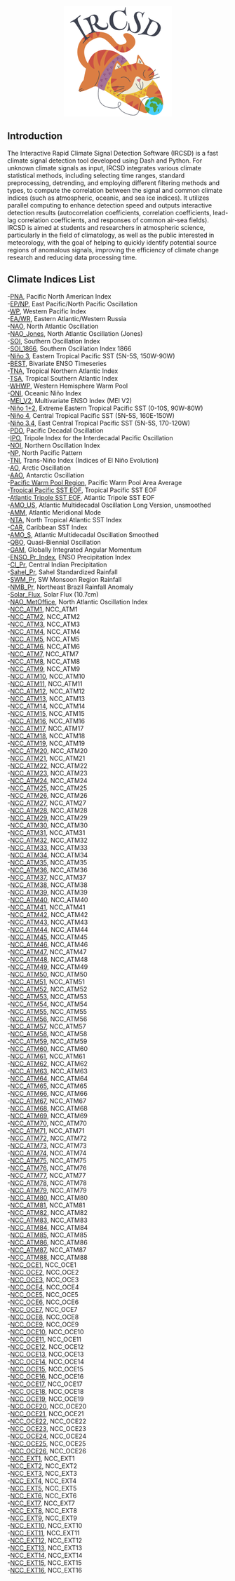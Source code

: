 <div align=center>
<img src="https://github.com/Hwenshuo/IRCSD/blob/main/assets/IRCSD.png" width="246" height="251"> 
</div>


## Introduction

The Interactive Rapid Climate Signal Detection Software (IRCSD) is a fast climate signal detection tool developed using Dash and Python. For unknown climate signals as input, IRCSD integrates various climate statistical methods, including selecting time ranges, standard preprocessing, detrending, and employing different filtering methods and types, to compute the correlation between the signal and common climate indices (such as atmospheric, oceanic, and sea ice indices). It utilizes parallel computing to enhance detection speed and outputs interactive detection results (autocorrelation coefficients, correlation coefficients, lead-lag correlation coefficients, and responses of common air-sea fields). IRCSD is aimed at students and researchers in atmospheric science, particularly in the field of climatology, as well as the public interested in meteorology, with the goal of helping to quickly identify potential source regions of anomalous signals, improving the efficiency of climate change research and reducing data processing time.

## Climate Indices List

-[PNA](https://www.psl.noaa.gov/data/correlation/pna.data),
Pacific North American Index  
-[EP/NP](https://www.psl.noaa.gov/data/correlation/epo.data),
East Pacific/North Pacific Oscillation  
-[WP](https://www.psl.noaa.gov/data/correlation/wp.data),
Western Pacific Index  
-[EA/WR](https://www.psl.noaa.gov/data/correlation/ea.data),
Eastern Atlantic/Western Russia  
-[NAO](https://www.psl.noaa.gov/data/correlation/nao.data),
North Atlantic Oscillation  
-[NAO_Jones](https://www.psl.noaa.gov/data/correlation/jonesnao.data),
North Atlantic Oscillation (Jones)  
-[SOI](https://www.psl.noaa.gov/data/correlation/soi.data),
Southern Oscillation Index  
-[SOI_1866](https://climatedataguide.ucar.edu/sites/default/files/2024-04/darwin.anom_.txt),
Southern Oscillation Index 1866  
-[Niño 3](https://www.psl.noaa.gov/data/correlation/nina3.anom.data),
Eastern Tropical Pacific SST (5N-5S, 150W-90W)  
-[BEST](https://www.psl.noaa.gov/data/correlation/censo.long.data),
Bivariate ENSO Timeseries  
-[TNA](https://www.psl.noaa.gov/data/correlation/tna.data),
Tropical Northern Atlantic Index  
-[TSA](https://www.psl.noaa.gov/data/correlation/tsa.data),
Tropical Southern Atlantic Index  
-[WHWP](https://www.psl.noaa.gov/data/correlation/whwp.data),
Western Hemisphere Warm Pool  
-[ONI](https://www.psl.noaa.gov/data/correlation/oni.data),
Oceanic Niño Index  
-[MEI_V2](https://www.psl.noaa.gov/enso/mei/data/meiv2.data),
Multivariate ENSO Index (MEI V2)  
-[Niño 1+2](https://www.psl.noaa.gov/data/correlation/nina1.anom.data),
Extreme Eastern Tropical Pacific SST (0-10S, 90W-80W)  
-[Niño 4](https://www.psl.noaa.gov/data/correlation/nina4.anom.data),
Central Tropical Pacific SST (5N-5S, 160E-150W)  
-[Niño 3.4](https://www.psl.noaa.gov/data/correlation/nina34.anom.data),
East Central Tropical Pacific SST (5N-5S, 170-120W)  
-[PDO](https://www.psl.noaa.gov/data/correlation/pdo.data),
Pacific Decadal Oscillation  
-[IPO](https://www.psl.noaa.gov/data/timeseries/IPOTPI/ipotpi.hadisst2.data),
Tripole Index for the Interdecadal Pacific Oscillation  
-[NOI](https://www.psl.noaa.gov/data/correlation/noi.data),
Northern Oscillation Index  
-[NP](https://www.psl.noaa.gov/data/correlation/np.data),
North Pacific Pattern  
-[TNI](https://www.psl.noaa.gov/data/correlation/tni.data),
Trans-Niño Index (Indices of El Niño Evolution)  
-[AO](https://www.psl.noaa.gov/data/correlation/ao.data),
Arctic Oscillation  
-[AAO](https://www.psl.noaa.gov/data/correlation/aao.data),
Antarctic Oscillation  
-[Pacific Warm Pool Region](https://www.psl.noaa.gov/data/correlation/pacwarm.data),
Pacific Warm Pool Area Average  
-[Tropical Pacific SST EOF](https://psl.noaa.gov/data/correlation/eofpac.data),
Tropical Pacific SST EOF  
-[Atlantic Tripole SST EOF](https://www.psl.noaa.gov/data/correlation/atltri.data),
Atlantic Tripole SST EOF  
-[AMO_US](https://www.psl.noaa.gov/data/correlation/amon.us.data),
Atlantic Multidecadal Oscillation Long Version, unsmoothed  
-[AMM](https://www.psl.noaa.gov/data/timeseries/monthly/AMM/ammsst.data),
Atlantic Meridional Mode  
-[NTA](https://www.psl.noaa.gov/data/correlation/NTA_ersst.data),
North Tropical Atlantic SST Index  
-[CAR](https://www.psl.noaa.gov/data/correlation/CAR_ersst.data),
Caribbean SST Index  
-[AMO_S](https://www.psl.noaa.gov/data/correlation/amon.sm.data),
Atlantic Multidecadal Oscillation Smoothed  
-[QBO](https://www.psl.noaa.gov/data/correlation/qbo.data),
Quasi-Biennial Oscillation  
-[GAM](https://www.psl.noaa.gov/data/correlation/glaam.data.scaled),
Globally Integrated Angular Momentum  
-[ENSO_Pr_Index](https://www.psl.noaa.gov/data/correlation/espi.data),
ENSO Precipitation Index  
-[CI_Pr](https://www.psl.noaa.gov/data/correlation/indiamon.data),
Central Indian Precipitation  
-[Sahel_Pr](https://www.psl.noaa.gov/data/correlation/sahelrain.data),
Sahel Standardized Rainfall  
-[SWM_Pr](https://www.psl.noaa.gov/data/correlation/swmonsoon.data),
SW Monsoon Region Rainfall  
-[NMB_Pr](https://www.psl.noaa.gov/data/correlation/brazilrain.data),
Northeast Brazil Rainfall Anomaly  
-[Solar_Flux](https://www.psl.noaa.gov/data/correlation/solar.data),
Solar Flux (10.7cm)  
-[NAO_MetOffice](https://crudata.uea.ac.uk/cru/data/nao/nao_3dp.dat),
North Atlantic Oscillation Index  
-[NCC_ATM1](http://cmdp.ncc-cma.net/Monitoring/cn_index_130.php),
NCC_ATM1  
-[NCC_ATM2](http://cmdp.ncc-cma.net/Monitoring/cn_index_130.php),
NCC_ATM2  
-[NCC_ATM3](http://cmdp.ncc-cma.net/Monitoring/cn_index_130.php),
NCC_ATM3  
-[NCC_ATM4](http://cmdp.ncc-cma.net/Monitoring/cn_index_130.php),
NCC_ATM4  
-[NCC_ATM5](http://cmdp.ncc-cma.net/Monitoring/cn_index_130.php),
NCC_ATM5  
-[NCC_ATM6](http://cmdp.ncc-cma.net/Monitoring/cn_index_130.php),
NCC_ATM6  
-[NCC_ATM7](http://cmdp.ncc-cma.net/Monitoring/cn_index_130.php),
NCC_ATM7  
-[NCC_ATM8](http://cmdp.ncc-cma.net/Monitoring/cn_index_130.php),
NCC_ATM8  
-[NCC_ATM9](http://cmdp.ncc-cma.net/Monitoring/cn_index_130.php),
NCC_ATM9  
-[NCC_ATM10](http://cmdp.ncc-cma.net/Monitoring/cn_index_130.php),
NCC_ATM10  
-[NCC_ATM11](http://cmdp.ncc-cma.net/Monitoring/cn_index_130.php),
NCC_ATM11  
-[NCC_ATM12](http://cmdp.ncc-cma.net/Monitoring/cn_index_130.php),
NCC_ATM12  
-[NCC_ATM13](http://cmdp.ncc-cma.net/Monitoring/cn_index_130.php),
NCC_ATM13  
-[NCC_ATM14](http://cmdp.ncc-cma.net/Monitoring/cn_index_130.php),
NCC_ATM14  
-[NCC_ATM15](http://cmdp.ncc-cma.net/Monitoring/cn_index_130.php),
NCC_ATM15  
-[NCC_ATM16](http://cmdp.ncc-cma.net/Monitoring/cn_index_130.php),
NCC_ATM16  
-[NCC_ATM17](http://cmdp.ncc-cma.net/Monitoring/cn_index_130.php),
NCC_ATM17  
-[NCC_ATM18](http://cmdp.ncc-cma.net/Monitoring/cn_index_130.php),
NCC_ATM18  
-[NCC_ATM19](http://cmdp.ncc-cma.net/Monitoring/cn_index_130.php),
NCC_ATM19  
-[NCC_ATM20](http://cmdp.ncc-cma.net/Monitoring/cn_index_130.php),
NCC_ATM20  
-[NCC_ATM21](http://cmdp.ncc-cma.net/Monitoring/cn_index_130.php),
NCC_ATM21  
-[NCC_ATM22](http://cmdp.ncc-cma.net/Monitoring/cn_index_130.php),
NCC_ATM22  
-[NCC_ATM23](http://cmdp.ncc-cma.net/Monitoring/cn_index_130.php),
NCC_ATM23  
-[NCC_ATM24](http://cmdp.ncc-cma.net/Monitoring/cn_index_130.php),
NCC_ATM24  
-[NCC_ATM25](http://cmdp.ncc-cma.net/Monitoring/cn_index_130.php),
NCC_ATM25  
-[NCC_ATM26](http://cmdp.ncc-cma.net/Monitoring/cn_index_130.php),
NCC_ATM26  
-[NCC_ATM27](http://cmdp.ncc-cma.net/Monitoring/cn_index_130.php),
NCC_ATM27  
-[NCC_ATM28](http://cmdp.ncc-cma.net/Monitoring/cn_index_130.php),
NCC_ATM28  
-[NCC_ATM29](http://cmdp.ncc-cma.net/Monitoring/cn_index_130.php),
NCC_ATM29  
-[NCC_ATM30](http://cmdp.ncc-cma.net/Monitoring/cn_index_130.php),
NCC_ATM30  
-[NCC_ATM31](http://cmdp.ncc-cma.net/Monitoring/cn_index_130.php),
NCC_ATM31  
-[NCC_ATM32](http://cmdp.ncc-cma.net/Monitoring/cn_index_130.php),
NCC_ATM32  
-[NCC_ATM33](http://cmdp.ncc-cma.net/Monitoring/cn_index_130.php),
NCC_ATM33  
-[NCC_ATM34](http://cmdp.ncc-cma.net/Monitoring/cn_index_130.php),
NCC_ATM34  
-[NCC_ATM35](http://cmdp.ncc-cma.net/Monitoring/cn_index_130.php),
NCC_ATM35  
-[NCC_ATM36](http://cmdp.ncc-cma.net/Monitoring/cn_index_130.php),
NCC_ATM36  
-[NCC_ATM37](http://cmdp.ncc-cma.net/Monitoring/cn_index_130.php),
NCC_ATM37  
-[NCC_ATM38](http://cmdp.ncc-cma.net/Monitoring/cn_index_130.php),
NCC_ATM38  
-[NCC_ATM39](http://cmdp.ncc-cma.net/Monitoring/cn_index_130.php),
NCC_ATM39  
-[NCC_ATM40](http://cmdp.ncc-cma.net/Monitoring/cn_index_130.php),
NCC_ATM40  
-[NCC_ATM41](http://cmdp.ncc-cma.net/Monitoring/cn_index_130.php),
NCC_ATM41  
-[NCC_ATM42](http://cmdp.ncc-cma.net/Monitoring/cn_index_130.php),
NCC_ATM42  
-[NCC_ATM43](http://cmdp.ncc-cma.net/Monitoring/cn_index_130.php),
NCC_ATM43  
-[NCC_ATM44](http://cmdp.ncc-cma.net/Monitoring/cn_index_130.php),
NCC_ATM44  
-[NCC_ATM45](http://cmdp.ncc-cma.net/Monitoring/cn_index_130.php),
NCC_ATM45  
-[NCC_ATM46](http://cmdp.ncc-cma.net/Monitoring/cn_index_130.php),
NCC_ATM46  
-[NCC_ATM47](http://cmdp.ncc-cma.net/Monitoring/cn_index_130.php),
NCC_ATM47  
-[NCC_ATM48](http://cmdp.ncc-cma.net/Monitoring/cn_index_130.php),
NCC_ATM48  
-[NCC_ATM49](http://cmdp.ncc-cma.net/Monitoring/cn_index_130.php),
NCC_ATM49  
-[NCC_ATM50](http://cmdp.ncc-cma.net/Monitoring/cn_index_130.php),
NCC_ATM50  
-[NCC_ATM51](http://cmdp.ncc-cma.net/Monitoring/cn_index_130.php),
NCC_ATM51  
-[NCC_ATM52](http://cmdp.ncc-cma.net/Monitoring/cn_index_130.php),
NCC_ATM52  
-[NCC_ATM53](http://cmdp.ncc-cma.net/Monitoring/cn_index_130.php),
NCC_ATM53  
-[NCC_ATM54](http://cmdp.ncc-cma.net/Monitoring/cn_index_130.php),
NCC_ATM54  
-[NCC_ATM55](http://cmdp.ncc-cma.net/Monitoring/cn_index_130.php),
NCC_ATM55  
-[NCC_ATM56](http://cmdp.ncc-cma.net/Monitoring/cn_index_130.php),
NCC_ATM56  
-[NCC_ATM57](http://cmdp.ncc-cma.net/Monitoring/cn_index_130.php),
NCC_ATM57  
-[NCC_ATM58](http://cmdp.ncc-cma.net/Monitoring/cn_index_130.php),
NCC_ATM58  
-[NCC_ATM59](http://cmdp.ncc-cma.net/Monitoring/cn_index_130.php),
NCC_ATM59  
-[NCC_ATM60](http://cmdp.ncc-cma.net/Monitoring/cn_index_130.php),
NCC_ATM60  
-[NCC_ATM61](http://cmdp.ncc-cma.net/Monitoring/cn_index_130.php),
NCC_ATM61  
-[NCC_ATM62](http://cmdp.ncc-cma.net/Monitoring/cn_index_130.php),
NCC_ATM62  
-[NCC_ATM63](http://cmdp.ncc-cma.net/Monitoring/cn_index_130.php),
NCC_ATM63  
-[NCC_ATM64](http://cmdp.ncc-cma.net/Monitoring/cn_index_130.php),
NCC_ATM64  
-[NCC_ATM65](http://cmdp.ncc-cma.net/Monitoring/cn_index_130.php),
NCC_ATM65  
-[NCC_ATM66](http://cmdp.ncc-cma.net/Monitoring/cn_index_130.php),
NCC_ATM66  
-[NCC_ATM67](http://cmdp.ncc-cma.net/Monitoring/cn_index_130.php),
NCC_ATM67  
-[NCC_ATM68](http://cmdp.ncc-cma.net/Monitoring/cn_index_130.php),
NCC_ATM68  
-[NCC_ATM69](http://cmdp.ncc-cma.net/Monitoring/cn_index_130.php),
NCC_ATM69  
-[NCC_ATM70](http://cmdp.ncc-cma.net/Monitoring/cn_index_130.php),
NCC_ATM70  
-[NCC_ATM71](http://cmdp.ncc-cma.net/Monitoring/cn_index_130.php),
NCC_ATM71  
-[NCC_ATM72](http://cmdp.ncc-cma.net/Monitoring/cn_index_130.php),
NCC_ATM72  
-[NCC_ATM73](http://cmdp.ncc-cma.net/Monitoring/cn_index_130.php),
NCC_ATM73  
-[NCC_ATM74](http://cmdp.ncc-cma.net/Monitoring/cn_index_130.php),
NCC_ATM74  
-[NCC_ATM75](http://cmdp.ncc-cma.net/Monitoring/cn_index_130.php),
NCC_ATM75  
-[NCC_ATM76](http://cmdp.ncc-cma.net/Monitoring/cn_index_130.php),
NCC_ATM76  
-[NCC_ATM77](http://cmdp.ncc-cma.net/Monitoring/cn_index_130.php),
NCC_ATM77  
-[NCC_ATM78](http://cmdp.ncc-cma.net/Monitoring/cn_index_130.php),
NCC_ATM78  
-[NCC_ATM79](http://cmdp.ncc-cma.net/Monitoring/cn_index_130.php),
NCC_ATM79  
-[NCC_ATM80](http://cmdp.ncc-cma.net/Monitoring/cn_index_130.php),
NCC_ATM80  
-[NCC_ATM81](http://cmdp.ncc-cma.net/Monitoring/cn_index_130.php),
NCC_ATM81  
-[NCC_ATM82](http://cmdp.ncc-cma.net/Monitoring/cn_index_130.php),
NCC_ATM82  
-[NCC_ATM83](http://cmdp.ncc-cma.net/Monitoring/cn_index_130.php),
NCC_ATM83  
-[NCC_ATM84](http://cmdp.ncc-cma.net/Monitoring/cn_index_130.php),
NCC_ATM84  
-[NCC_ATM85](http://cmdp.ncc-cma.net/Monitoring/cn_index_130.php),
NCC_ATM85  
-[NCC_ATM86](http://cmdp.ncc-cma.net/Monitoring/cn_index_130.php),
NCC_ATM86  
-[NCC_ATM87](http://cmdp.ncc-cma.net/Monitoring/cn_index_130.php),
NCC_ATM87  
-[NCC_ATM88](http://cmdp.ncc-cma.net/Monitoring/cn_index_130.php),
NCC_ATM88  
-[NCC_OCE1](http://cmdp.ncc-cma.net/Monitoring/cn_index_130.php),
NCC_OCE1  
-[NCC_OCE2](http://cmdp.ncc-cma.net/Monitoring/cn_index_130.php),
NCC_OCE2  
-[NCC_OCE3](http://cmdp.ncc-cma.net/Monitoring/cn_index_130.php),
NCC_OCE3  
-[NCC_OCE4](http://cmdp.ncc-cma.net/Monitoring/cn_index_130.php),
NCC_OCE4  
-[NCC_OCE5](http://cmdp.ncc-cma.net/Monitoring/cn_index_130.php),
NCC_OCE5  
-[NCC_OCE6](http://cmdp.ncc-cma.net/Monitoring/cn_index_130.php),
NCC_OCE6  
-[NCC_OCE7](http://cmdp.ncc-cma.net/Monitoring/cn_index_130.php),
NCC_OCE7  
-[NCC_OCE8](http://cmdp.ncc-cma.net/Monitoring/cn_index_130.php),
NCC_OCE8  
-[NCC_OCE9](http://cmdp.ncc-cma.net/Monitoring/cn_index_130.php),
NCC_OCE9  
-[NCC_OCE10](http://cmdp.ncc-cma.net/Monitoring/cn_index_130.php),
NCC_OCE10  
-[NCC_OCE11](http://cmdp.ncc-cma.net/Monitoring/cn_index_130.php),
NCC_OCE11  
-[NCC_OCE12](http://cmdp.ncc-cma.net/Monitoring/cn_index_130.php),
NCC_OCE12  
-[NCC_OCE13](http://cmdp.ncc-cma.net/Monitoring/cn_index_130.php),
NCC_OCE13  
-[NCC_OCE14](http://cmdp.ncc-cma.net/Monitoring/cn_index_130.php),
NCC_OCE14  
-[NCC_OCE15](http://cmdp.ncc-cma.net/Monitoring/cn_index_130.php),
NCC_OCE15  
-[NCC_OCE16](http://cmdp.ncc-cma.net/Monitoring/cn_index_130.php),
NCC_OCE16  
-[NCC_OCE17](http://cmdp.ncc-cma.net/Monitoring/cn_index_130.php),
NCC_OCE17  
-[NCC_OCE18](http://cmdp.ncc-cma.net/Monitoring/cn_index_130.php),
NCC_OCE18  
-[NCC_OCE19](http://cmdp.ncc-cma.net/Monitoring/cn_index_130.php),
NCC_OCE19  
-[NCC_OCE20](http://cmdp.ncc-cma.net/Monitoring/cn_index_130.php),
NCC_OCE20  
-[NCC_OCE21](http://cmdp.ncc-cma.net/Monitoring/cn_index_130.php),
NCC_OCE21  
-[NCC_OCE22](http://cmdp.ncc-cma.net/Monitoring/cn_index_130.php),
NCC_OCE22  
-[NCC_OCE23](http://cmdp.ncc-cma.net/Monitoring/cn_index_130.php),
NCC_OCE23  
-[NCC_OCE24](http://cmdp.ncc-cma.net/Monitoring/cn_index_130.php),
NCC_OCE24  
-[NCC_OCE25](http://cmdp.ncc-cma.net/Monitoring/cn_index_130.php),
NCC_OCE25  
-[NCC_OCE26](http://cmdp.ncc-cma.net/Monitoring/cn_index_130.php),
NCC_OCE26  
-[NCC_EXT1](http://cmdp.ncc-cma.net/Monitoring/cn_index_130.php),
NCC_EXT1  
-[NCC_EXT2](http://cmdp.ncc-cma.net/Monitoring/cn_index_130.php),
NCC_EXT2  
-[NCC_EXT3](http://cmdp.ncc-cma.net/Monitoring/cn_index_130.php),
NCC_EXT3  
-[NCC_EXT4](http://cmdp.ncc-cma.net/Monitoring/cn_index_130.php),
NCC_EXT4  
-[NCC_EXT5](http://cmdp.ncc-cma.net/Monitoring/cn_index_130.php),
NCC_EXT5  
-[NCC_EXT6](http://cmdp.ncc-cma.net/Monitoring/cn_index_130.php),
NCC_EXT6  
-[NCC_EXT7](http://cmdp.ncc-cma.net/Monitoring/cn_index_130.php),
NCC_EXT7  
-[NCC_EXT8](http://cmdp.ncc-cma.net/Monitoring/cn_index_130.php),
NCC_EXT8  
-[NCC_EXT9](http://cmdp.ncc-cma.net/Monitoring/cn_index_130.php),
NCC_EXT9  
-[NCC_EXT10](http://cmdp.ncc-cma.net/Monitoring/cn_index_130.php),
NCC_EXT10  
-[NCC_EXT11](http://cmdp.ncc-cma.net/Monitoring/cn_index_130.php),
NCC_EXT11  
-[NCC_EXT12](http://cmdp.ncc-cma.net/Monitoring/cn_index_130.php),
NCC_EXT12  
-[NCC_EXT13](http://cmdp.ncc-cma.net/Monitoring/cn_index_130.php),
NCC_EXT13  
-[NCC_EXT14](http://cmdp.ncc-cma.net/Monitoring/cn_index_130.php),
NCC_EXT14  
-[NCC_EXT15](http://cmdp.ncc-cma.net/Monitoring/cn_index_130.php),
NCC_EXT15  
-[NCC_EXT16](http://cmdp.ncc-cma.net/Monitoring/cn_index_130.php),
NCC_EXT16  


